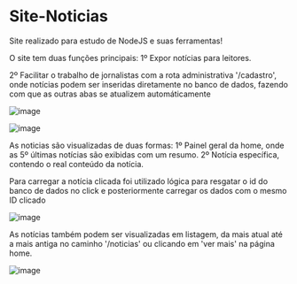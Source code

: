 # Site-Noticias

Site realizado para estudo de NodeJS e suas ferramentas!


O site tem duas funções principais:
1º Expor notícias para leitores.

2º Facilitar o trabalho de jornalistas com a rota administrativa '/cadastro', onde notícias podem ser inseridas diretamente no banco de dados, fazendo com que as outras
abas se atualizem automáticamente

![image](https://user-images.githubusercontent.com/101595139/166472195-2bc3f175-6743-4137-8708-d62437cd1cde.png)


![image](https://user-images.githubusercontent.com/101595139/166470058-506b7323-1146-4f11-ab67-ab705874ae7a.png)



As noticias são visualizadas de duas formas:
1º Painel geral da home, onde as 5º últimas notícias são exibidas com um resumo.
2º  Notícia específica, contendo o real conteúdo da notícia.


Para carregar a notícia clicada foi utilizado lógica para resgatar o id do banco de dados no click e posteriormente carregar os dados com o mesmo ID clicado

![image](https://user-images.githubusercontent.com/101595139/166471185-80f9175b-d4f3-456d-aecf-924372fd356b.png)



As notícias também podem ser visualizadas em listagem, da mais atual até a mais antiga no caminho '/noticias' ou clicando em 'ver mais' na página home.

![image](https://user-images.githubusercontent.com/101595139/166471421-e3de2aa9-37a4-4ada-ba4d-1e20d18b5e9e.png)
